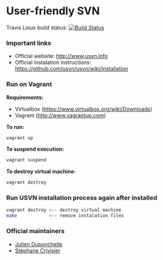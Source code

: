 User-friendly SVN
================

Travis Linux build status:
[![Build Status](https://travis-ci.org/jgonzalezdr/usvn.png?branch=master)](https://travis-ci.org/jgonzalezdr/usvn)

### Important links
 * Official website: http://www.usvn.info
 * Official instalation instructions: https://github.com/usvn/usvn/wiki/Installation

### Run on Vagrant

**Requirements:**
 * Virtualbox (https://www.virtualbox.org/wiki/Downloads)
 * Vagrant (http://www.vagrantup.com)

**To run:**
```bash
vagrant up
```

**To suspend execution:**
```bash
vagrant suspend
```

**To destroy virtual machine:**
```bash
vagrant destroy
```

### Run USVN installation process again after installed

```bash
vagrant destroy <-- destroy virtual machine
make            <-- remove instalation files
```

### Official maintainers
 * [Julien Duponchelle](https://github.com/noplay)
 * [Stéphane Crivisier](https://github.com/stem)

